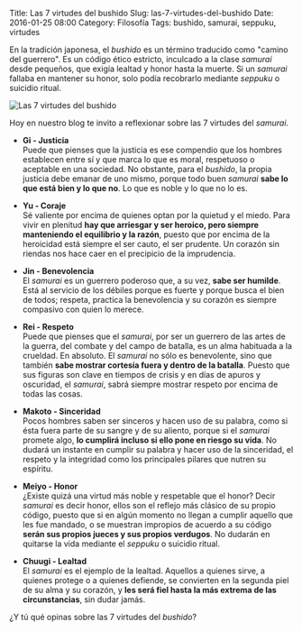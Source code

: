 Title: Las 7 virtudes del bushido
Slug: las-7-virtudes-del-bushido
Date: 2016-01-25 08:00
Category: Filosofía
Tags: bushido, samurai, seppuku, virtudes



En la tradición japonesa, el *bushido* es un término traducido como "camino del guerrero". Es un código ético estricto, inculcado a la clase *samurai* desde pequeños, que exigía lealtad y honor hasta la muerte. Si un *samurai* fallaba en mantener su honor, solo podía recobrarlo mediante *seppuku* o suicidio ritual.

![Las 7 virtudes del bushido]({filename}/images/las-7-virtudes-del-bushido.jpg)

Hoy en nuestro blog te invito a reflexionar sobre las 7 virtudes del *samurai*.

* **Gi - Justicia**  
Puede que pienses que la justicia es ese compendio que los hombres establecen entre sí y que marca lo que es moral, respetuoso o aceptable en una sociedad. No obstante, para el *bushido*, la propia justicia debe emanar de uno mismo, porque todo buen *samurai* **sabe lo que está bien y lo que no**. Lo que es noble y lo que no lo es.

* **Yu - Coraje**  
Sé valiente por encima de quienes optan por la quietud y el miedo. Para vivir en plenitud **hay que arriesgar y ser heroico, pero siempre manteniendo el equilibrio y la razón**, puesto que por encima de la heroicidad está siempre el ser cauto, el ser prudente. Un corazón sin riendas nos hace caer en el precipicio de la imprudencia.

* **Jin - Benevolencia**  
El *samurai* es un guerrero poderoso que, a su vez, **sabe ser humilde**. Está al servicio de los débiles porque es fuerte y porque busca el bien de todos; respeta, practica la benevolencia y su corazón es siempre compasivo con quien lo merece.

* **Rei - Respeto**  
Puede que pienses que el *samurai*, por ser un guerrero de las artes de la guerra, del combate y del campo de batalla, es un alma habituada a la crueldad. En absoluto. El *samurai* no sólo es benevolente, sino que también **sabe mostrar cortesía fuera y dentro de la batalla**. Puesto que sus figuras son clave en tiempos de crisis y en días de apuros y oscuridad, el *samurai*, sabrá siempre mostrar respeto por encima de todas las cosas.

* **Makoto - Sinceridad**  
Pocos hombres saben ser sinceros y hacen uso de su palabra, como si ésta fuera parte de su sangre y de su aliento, porque si el *samurai* promete algo, **lo cumplirá incluso si ello pone en riesgo su vida**. No dudará un instante en cumplir su palabra y hacer uso de la sinceridad, el respeto y la integridad como los principales pilares que nutren su espíritu.

* **Meiyo - Honor**  
¿Existe quizá una virtud más noble y respetable que el honor? Decir *samurai* es decir honor, ellos son el reflejo más clásico de su propio código, puesto que si en algún momento no llegan a cumplir aquello que les fue mandado, o se muestran impropios de acuerdo a su código **serán sus propios jueces y sus propios verdugos**. No dudarán en quitarse la vida mediante el *seppuku* o suicidio ritual.

* **Chuugi - Lealtad**  
El *samurai* es el ejemplo de la lealtad. Aquellos a quienes sirve, a quienes protege o a quienes defiende, se convierten en la segunda piel  de su alma y su corazón, y **les será fiel hasta la más extrema de las circunstancias**, sin dudar jamás.

¿Y tú qué opinas sobre las 7 virtudes del *bushido*?
